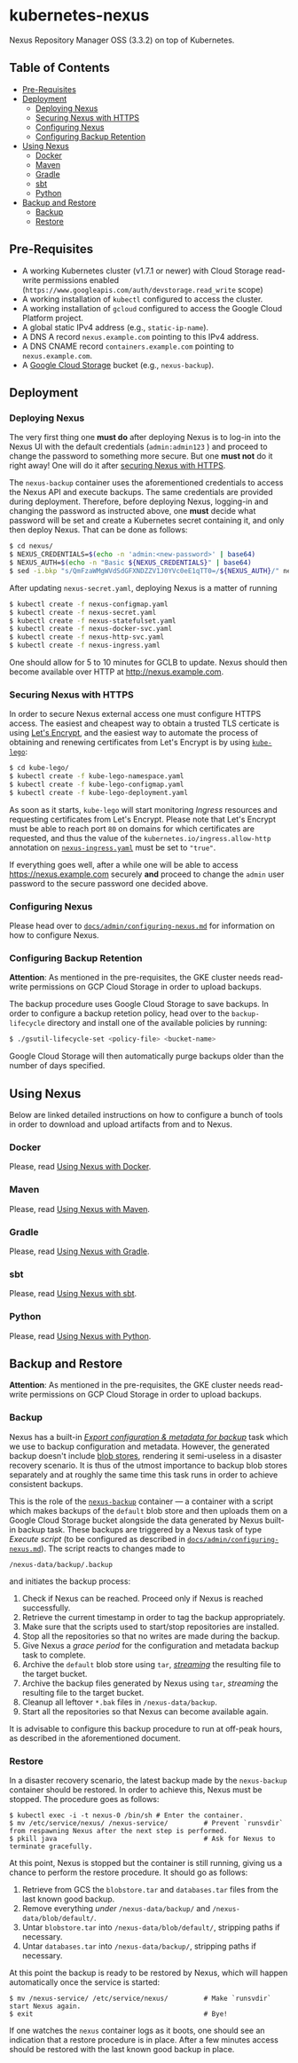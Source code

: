 # kubernetes-nexus

Nexus Repository Manager OSS (3.3.2) on top of Kubernetes.

## Table of Contents

* [Pre-Requisites](#pre-requisites)
* [Deployment](#deployment)
  * [Deploying Nexus](#deploying-nexus)
  * [Securing Nexus with HTTPS](#securing-nexus-with-https)
  * [Configuring Nexus](#configuring-nexus)
  * [Configuring Backup Retention](#configuring-backup-retention)
* [Using Nexus](#usage)
  *  [Docker](#usage-docker)
  *  [Maven](#usage-maven)
  *  [Gradle](#usage-gradle)
  *  [sbt](#usage-sbt)
  *  [Python](#usage-python)
* [Backup and Restore](#backup-and-restore)
  * [Backup](#backup)
  * [Restore](#restore)

## Pre-Requisites

* A working Kubernetes cluster (v1.7.1 or newer) with Cloud Storage read-write
permissions enabled (`https://www.googleapis.com/auth/devstorage.read_write` scope)
* A working installation of `kubectl` configured to access the
  cluster.
* A working installation of `gcloud` configured to access the Google Cloud
  Platform project.
* A global static IPv4 address (e.g., `static-ip-name`).
* A DNS A record `nexus.example.com` pointing to this IPv4 address.
* A DNS CNAME record `containers.example.com` pointing to
  `nexus.example.com`.
* A [Google Cloud Storage](https://cloud.google.com/storage/) bucket (e.g.,
  `nexus-backup`).

## Deployment

### Deploying Nexus

The very first thing one **must do** after deploying Nexus is to log-in into the
Nexus UI with the default credentials (`admin:admin123` ) and proceed to change
the password to something more secure. But one **must not** do it right away!
One will do it after [securing Nexus with HTTPS](#securing-nexus-with-https).

The `nexus-backup` container uses the aforementioned credentials to
access the Nexus API and execute backups. The same credentials are provided
during deployment. Therefore, before deploying Nexus, logging-in and changing
the password as instructed above, one **must** decide what password will be set
and create a Kubernetes secret containing it, and only then deploy Nexus.
That can be done as follows:

```bash
$ cd nexus/
$ NEXUS_CREDENTIALS=$(echo -n 'admin:<new-password>' | base64)
$ NEXUS_AUTH=$(echo -n "Basic ${NEXUS_CREDENTIALS}" | base64)
$ sed -i.bkp "s/QmFzaWMgWVdSdGFXNDZZV1J0YVc0eE1qTT0=/${NEXUS_AUTH}/" nexus-secret.yaml
```

After updating `nexus-secret.yaml`, deploying Nexus is a matter of running

```bash
$ kubectl create -f nexus-configmap.yaml
$ kubectl create -f nexus-secret.yaml
$ kubectl create -f nexus-statefulset.yaml
$ kubectl create -f nexus-docker-svc.yaml
$ kubectl create -f nexus-http-svc.yaml
$ kubectl create -f nexus-ingress.yaml
```

One should allow for 5 to 10 minutes for GCLB to update. Nexus should then
become available over HTTP at http://nexus.example.com.

### Securing Nexus with HTTPS

In order to secure Nexus external access one must configure HTTPS access.
The easiest and cheapest way to obtain a trusted TLS certicate is using
[Let's Encrypt](https://letsencrypt.org/), and the easiest way to automate the
process of obtaining and renewing certificates from Let's Encrypt is by using
[`kube-lego`](https://github.com/jetstack/kube-lego):

```bash
$ cd kube-lego/
$ kubectl create -f kube-lego-namespace.yaml
$ kubectl create -f kube-lego-configmap.yaml
$ kubectl create -f kube-lego-deployment.yaml
```

As soon as it starts, `kube-lego` will start monitoring _Ingress_ resources and
requesting certificates from Let's Encrypt. Please note that Let's Encrypt must
be able to reach port `80` on domains for which certificates are requested, and
thus the value of the `kubernetes.io/ingress.allow-http` annotation on
[`nexus-ingress.yaml`](kubernetes/nexus-ingress.yaml)
must be set to `"true"`.

If everything goes well, after a while one will
be able to access https://nexus.example.com securely **and** proceed to change
the `admin` user password to the secure password one decided above.

### Configuring Nexus

Please head over to
[`docs/admin/configuring-nexus.md`](docs/admin/configuring-nexus.md)
for information on how to configure Nexus.

### Configuring Backup Retention

**Attention**: As mentioned in the pre-requisites, the GKE cluster needs read-write
permissions on GCP Cloud Storage in order to upload backups.

The backup procedure uses Google Cloud Storage to save backups. In order to
configure a backup retetion policy, head over to the `backup-lifecycle`
directory and install one of the available policies by running:

```bash
$ ./gsutil-lifecycle-set <policy-file> <bucket-name>
```

Google Cloud Storage will then automatically purge backups older than the number
of days specified.

<a id="usage">

## Using Nexus

Below are linked detailed instructions on how to configure a bunch of tools
in order to download and upload artifacts from and to Nexus.

<a id="usage-docker">

### Docker

Please, read [Using Nexus with Docker](docs/usage/using-nexus-with-docker.md).

<a id="usage-maven">

### Maven

Please, read [Using Nexus with Maven](docs/usage/using-nexus-with-maven.md).

<a id="usage-gradle">

### Gradle

Please, read [Using Nexus with Gradle](docs/usage/using-nexus-with-gradle.md).

<a id="usage-sbt">

### sbt

Please, read [Using Nexus with sbt](docs/usage/using-nexus-with-sbt.md).

<a id="usage-python">

### Python

Please, read [Using Nexus with Python](docs/usage/using-nexus-with-python.md).

## Backup and Restore

**Attention**: As mentioned in the pre-requisites, the GKE cluster needs read-write
permissions on GCP Cloud Storage in order to upload backups.

### Backup

Nexus has a built-in
[_Export configuration & metadata for backup_](http://books.sonatype.com/nexus-book/3.3/reference/backup.html#backup-task)
task which we use to backup configuration and metadata. However, the generated
backup doesn't include
[blob stores](http://books.sonatype.com/nexus-book/3.3/reference/admin.html#admin-repository-blobstores),
rendering it semi-useless in a disaster recovery scenario. It is thus of the
utmost importance to backup blob stores separately and at roughly the same time
this task runs in order to achieve consistent backups.

This is the role of the
[`nexus-backup`](https://github.com/travelaudience/docker-nexus-backup)
container — a container with a script which makes backups of the `default`
blob store and then uploads them on a Google Cloud Storage bucket alongside the
data generated by Nexus built-in backup task. These backups are triggered by
a Nexus task of type _Execute script_ (to be configured as described in
[`docs/admin/configuring-nexus.md`](docs/admin/configuring-nexus.md)).
The script reacts to changes made to

```
/nexus-data/backup/.backup
```

and initiates the backup process:

1. Check if Nexus can be reached. Proceed only if Nexus is reached successfully.
1. Retrieve the current timestamp in order to tag the backup appropriately.
1. Make sure that the scripts used to start/stop repositories are installed.
1. Stop all the repositories so that no writes are made during the backup.
1. Give Nexus a _grace period_ for the configuration and metadata backup task to
   complete.
1. Archive the `default` blob store using `tar`,
   [_streaming_](https://cloud.google.com/storage/docs/streaming) the resulting
   file to the target bucket.
1. Archive the backup files generated by Nexus using `tar`, _streaming_ the
   resulting file to the target bucket.
1. Cleanup all leftover `*.bak` files in `/nexus-data/backup`.
1. Start all the repositories so that Nexus can become available again.

It is advisable to configure this backup procedure to run at off-peak hours, as
described in the aforementioned document.

### Restore

In a disaster recovery scenario, the latest backup made by the `nexus-backup`
container should be restored. In order to achieve this, Nexus must be stopped.
The procedure goes as follows:

```
$ kubectl exec -i -t nexus-0 /bin/sh # Enter the container.
$ mv /etc/service/nexus/ /nexus-service/         # Prevent `runsvdir` from respawning Nexus after the next step is performed.
$ pkill java                                     # Ask for Nexus to terminate gracefully.
```

At this point, Nexus is stopped but the container is still running, giving us a
chance to perform the restore procedure. It should go as follows:

1. Retrieve from GCS the `blobstore.tar` and `databases.tar` files
   from the last known good backup.
1. Remove everything _under_ `/nexus-data/backup/` and
   `/nexus-data/blob/default/`.
1. Untar `blobstore.tar` into `/nexus-data/blob/default/`, stripping paths if
   necessary.
1. Untar `databases.tar` into `/nexus-data/backup/`, stripping paths if
   necessary.

At this point the backup is ready to be restored by Nexus, which will happen
automatically once the service is started:

```
$ mv /nexus-service/ /etc/service/nexus/         # Make `runsvdir` start Nexus again.
$ exit                                           # Bye!
```

If one watches the `nexus` container logs as it boots, one should see an indication
that a restore procedure is in place. After a few minutes access should be
restored with the last known good backup in place.